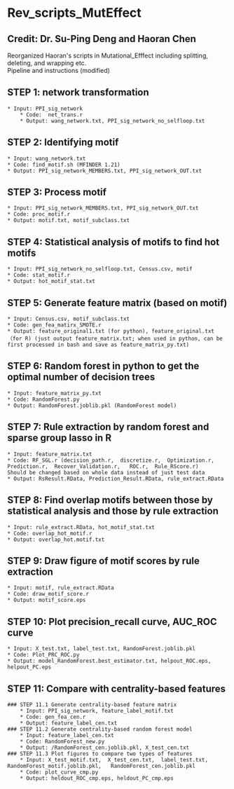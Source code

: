 # Rev_scripts_MutEffect

## Credit: Dr. Su-Ping Deng and Haoran Chen

Reorganized Haoran's scripts in Mutational_Efffect including splitting, deleting, and wrapping etc.  
Pipeline and instructions (modified)  

## STEP 1: network transformation
	* Input: PPI_sig_network  
        * Code:  net_trans.r  
        * Output: wang_network.txt, PPI_sig_network_no_selfloop.txt  
	    
## STEP 2: Identifying motif 
	* Input: wang_network.txt  
	* Code: find_motif.sh (MFINDER 1.21)  
	* Output: PPI_sig_network_MEMBERS.txt, PPI_sig_network_OUT.txt  
	
## STEP 3: Process motif  
	* Input: PPI_sig_network_MEMBERS.txt, PPI_sig_network_OUT.txt  
	* Code: proc_motif.r  
	* Output: motif.txt, motif_subclass.txt  
	
## STEP 4: Statistical analysis of motifs to find hot motifs  
	* Input: PPI_sig_network_no_selfloop.txt, Census.csv, motif  
	* Code: stat_motif.r  
 	* Output: hot_motif_stat.txt    
	
## STEP 5: Generate feature matrix (based on motif)  
	* Input: Census.csv, motif_subclass.txt  
	* Code: gen_fea_matirx_SMOTE.r  
	* Output: feature_original1.txt (for python), feature_original.txt （for R) (just output feature_matrix.txt; when used in python, can be first processed in bash and save as feature_matrix_py.txt)  
	
## STEP 6: Random forest in python to get the optimal number of decision trees  
	* Input: feature_matrix_py.txt   
	* Code: RandomForest.py  
	* Output: RandomForest.joblib.pkl (RandomForest model)  
	
## STEP 7: Rule extraction by random forest and sparse group lasso in R  
	* Input: feature_matrix.txt  
	* Code: RF_SGL.r (decision_path.r,  discretize.r,  Optimization.r,  Prediction.r,  Recover_Validation.r,   ROC.r,  Rule_RScore.r)   
	Should be changed based on whole data instead of just test data  
	* Output: RsResult.RData, Prediction_Result.RData, rule_extract.RData  
	
## STEP 8: Find overlap motifs between those by statistical analysis and those by rule extraction  
	* Input: rule_extract.RData, hot_motif_stat.txt  
	* Code: overlap_hot_motif.r  
	* Output: overlap_hot.motif.txt  
	
## STEP 9: Draw figure of motif scores by rule extraction  
	* Input: motif, rule_extract.RData  
	* Code: draw_motif_score.r  
	* Output: motif_score.eps  
	
## STEP 10: Plot precision_recall curve, AUC_ROC curve  
	* Input: X_test.txt, label_test.txt, RandomForest.joblib.pkl  
	* Code: Plot_PRC_ROC.py  
	* Output: model_RandomForest.best_estimator.txt, helpout_ROC.eps, helpout_PC.eps  
	
## STEP 11: Compare with centrality-based features  
	### STEP 11.1 Generate centrality-based feature matrix  
		* Input: PPI_sig_network, feature_label_motif.txt  
		* Code: gen_fea_cen.r  
		* Output: feature_label_cen.txt  
	### STEP 11.2 Generate centrality-based random forest model  
		* Input: feature_label_cen.txt  
		* Code: RandomForest_new.py  
		* Output: /RandomForest_cen.joblib.pkl, X_test_cen.txt  
	### STEP 11.3 Plot figures to compare two types of features  
		* Input: X_test_motif.txt,  X_test_cen.txt,  label_test.txt, RandomForest_motif.joblib.pkl,   RandomForest_cen.joblib.pkl  
		* Code: plot_curve_cmp.py  
		* Output: heldout_ROC_cmp.eps, heldout_PC_cmp.eps  
